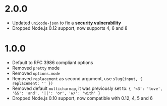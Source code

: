 # 2.0.0

* Updated `unicode-json` to fix a **[security vulnerability](https://nodesecurity.io/advisories/206)**
* Dropped Node.js 0.12 support, now supports 4, 6 and 8

# 1.0.0

* Default to RFC 3986 compliant options
* Removed `pretty` mode
* Removed `options.mode`
* Removed `replacement` as second argument, use `slug(input, { replacement: '' })`
* Removed default `multicharmap`, it was previously set to: `{ '<3': 'love', '&&': 'and', '||': 'or', 'w/': 'with' }`
* Dropped Node.js 0.10 support, now compatible with 0.12, 4, 5 and 6
